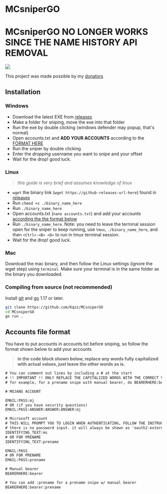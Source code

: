 # MCsniperGO
# MCsniperGO NO LONGER WORKS SINCE THE NAME HISTORY API REMOVAL
<a href="https://mcsniperpy.com/discord"><img src="https://invidget.switchblade.xyz/yp69ZqtxNk"/><a/>

This project was made possible by my [donators](https://kqzz.me/donators)

## Installation

### Windows

- Download the latest EXE from [releases](https://github.com/Kqzz/MCsniperGO/releases/)
- Make a folder for sniping, move the exe into that folder
- Run the exe by double clicking (windows defender may popup, that's normal) 
- Open accounts.txt and **ADD YOUR ACCOUNTS** according to the [FORMAT HERE](https://github.com/Kqzz/MCsniperGO#accounts-file-format)
- Run the sniper by double clicking
- Enter the *dropping* username you want to snipe and your offset
- Wait for the drop! good luck.

### Linux
> *this guide is very brief and assumes knowledge of linux*

- `wget` the binary link (`wget https://github-releases-url-here`) found in [releases](https://github.com/Kqzz/MCsniperGO/releases/)
- Run `chmod +x ./binary_name_here`
- Run `./binary_name_here`
- Open accounts.txt (`nano accounts.txt`) and add your accounts [according the the format below](https://github.com/Kqzz/MCsniperGO#accounts-file-format)
- Run `./binary_name_here`. Note: you need to leave the terminal session open for the sniper to keep running, use `tmux`, `./binary_name_here`, and then `<Ctrl>-<B> <D>` to run in tmux terminal session.
- Wait for the drop! good luck.


### Mac

Download the mac binary, and then follow the Linux settings (ignore the wget step) using `terminal`. Make sure your terminal is in the same folder as the binary you downloaded.

### Compiling from source (not recommended)

Install [git](https://git-scm.com/) and [go](https://golang.org/dl/) 1.17 or later.
```sh
git clone https://github.com/Kqzz/MCsniperGO
cd MCsniperGO
go run .

```

## Accounts file format

You have to put accounts in accounts.txt before sniping, so follow the format shown below to add your accounts

> **in the code block shown below, replace any words fully capitalized with actual values, just leave the other words as is.**

```txt
# You can comment out lines by including a # at the start
# !! IMPORTANT !! ONLY REPLACE THE CAPITALIZED WORDS WITH THE CORRECT VALUE, EVERYTHING ELSE IS A "FLAG" FOR THE SNIPER TO KNOW WHAT TO DO WITH THE ACCOUNT.
# for example, for a prename snipe with manual bearer, do BEARERHERE:bearer:prename and DO NOT REPLACE "bearer" or "prename" with anything.

# MOJANG ACCOUNT

EMAIL:PASS:mj
# OR (if you have security questions)
EMAIL:PASS:ANSWER:ANSWER:ANSWER:mj

# Microsoft account
# THIS WILL PROMPT YOU TO LOGIN WHEN AUTHENTICATING, FOLLOW THE INSTRUCTIONS DISPLAYED WHEN YOU ARE PROMPTED.
# there is no password input. it will always be shown as 'oauth2-external' when printing a password.
IDENTIFYING_TEXT:ms
# OR FOR PRENAME
IDENTIFYING_TEXT:prename

EMAIL:PASS
# OR FOR PRENAME
EMAIL:PASS:prename

# Manual bearer
BEARERHERE:bearer

# You can add :prename for a prename snipe w/ manual bearer
BEARERHERE:bearer:prename
```
